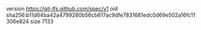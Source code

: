 version https://git-lfs.github.com/spec/v1
oid sha256:b11d64ba42a4799280b56cb617ac9dfe7831681edc0d69e502a16fc11306e824
size 7133
